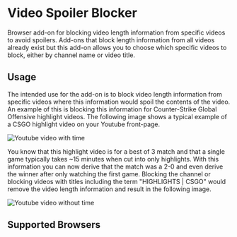 # Video Spoiler Blocker
Browser add-on for blocking video length information from specific videos to avoid spoilers. Add-ons that block length information from all videos already exist but this add-on allows you to choose which specific videos to block, either by channel name or video title.

## Usage
The intended use for the add-on is to block video length information from specific videos where this information would spoil the contents of the video. An example of this is blocking this information for Counter-Strike Global Offensive highlight videos. The following image shows a typical example of a CSGO highlight video on your Youtube front-page.

![Youtube video with time](https://i.imgur.com/QnvdnhO.png)

You know that this highlight video is for a best of 3 match and that a single game typically takes ~15 minutes when cut into only highlights. With this information you can now derive that the match was a 2-0 and even derive the winner after only watching the first game. Blocking the channel or blocking videos with titles including the term "HIGHLIGHTS | CSGO" would remove the video length information and result in the following image.

![Youtube video without time](https://i.imgur.com/lWTEYaa.png)

## Supported Browsers
